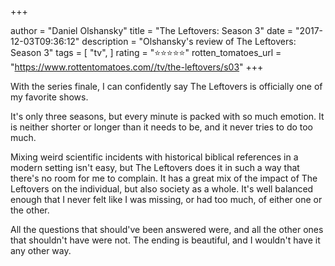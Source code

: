 +++

author = "Daniel Olshansky"
title = "The Leftovers: Season 3"
date = "2017-12-03T09:36:12"
description = "Olshansky's review of The Leftovers: Season 3"
tags = [
    "tv",
]
rating = "⭐⭐⭐⭐⭐"
rotten_tomatoes_url = "https://www.rottentomatoes.com//tv/the-leftovers/s03"
+++

With the series finale, I can confidently say The Leftovers is officially one of my favorite shows.

It's only three seasons, but every minute is packed with so much emotion. It is neither shorter or longer than it needs to be, and it never tries to do too much.

Mixing weird scientific incidents with historical biblical references in a modern setting isn't easy, but The Leftovers does it in such a way that there's no room for me to complain. It has a great mix of the impact of The Leftovers on the individual, but also society as a whole. It's well balanced enough that I never felt like I was missing, or had too much, of either one or the other.

All the questions that should've been answered were, and all the other ones that shouldn't have were not. The ending is beautiful, and I wouldn't have it any other way.

